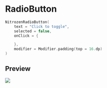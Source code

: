 # RadioButton

```kotlin
NitrozenRadioButton(
    text = "Click to toggle",
    selected = false,
    onClick = {

    },
    modifier = Modifier.padding(top = 16.dp)
)
```

## Preview
![](./../screenshots/radiobutton.png)
